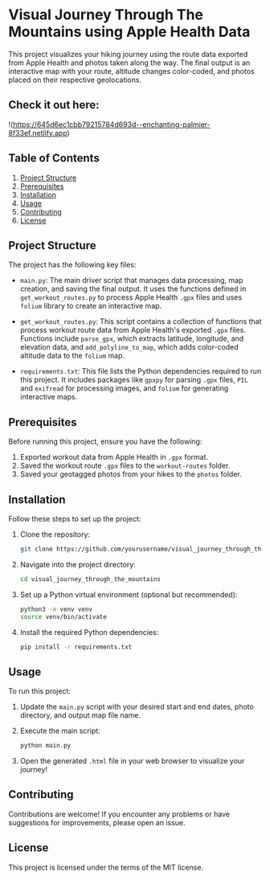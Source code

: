 # Visual Journey Through The Mountains using Apple Health Data

This project visualizes your hiking journey using the route data exported from Apple Health and photos taken along the way. The final output is an interactive map with your route, altitude changes color-coded, and photos placed on their respective geolocations.

## Check it out here:
!(https://645d6ec1cbb79215784d693d--enchanting-palmier-8f33ef.netlify.app)

## Table of Contents

1. [Project Structure](#project-structure)
2. [Prerequisites](#prerequisites)
3. [Installation](#installation)
4. [Usage](#usage)
5. [Contributing](#contributing)
6. [License](#license)

## Project Structure <a name="project-structure"></a>

The project has the following key files:

- `main.py`: The main driver script that manages data processing, map creation, and saving the final output. It uses the functions defined in `get_workout_routes.py` to process Apple Health `.gpx` files and uses `folium` library to create an interactive map.

- `get_workout_routes.py`: This script contains a collection of functions that process workout route data from Apple Health's exported `.gpx` files. Functions include `parse_gpx`, which extracts latitude, longitude, and elevation data, and `add_polyline_to_map`, which adds color-coded altitude data to the `folium` map.

- `requirements.txt`: This file lists the Python dependencies required to run this project. It includes packages like `gpxpy` for parsing `.gpx` files, `PIL` and `exifread` for processing images, and `folium` for generating interactive maps.

## Prerequisites <a name="prerequisites"></a>

Before running this project, ensure you have the following:

1. Exported workout data from Apple Health in `.gpx` format.
2. Saved the workout route `.gpx` files to the `workout-routes` folder.
3. Saved your geotagged photos from your hikes to the `photos` folder.

## Installation <a name="installation"></a>

Follow these steps to set up the project:

1. Clone the repository:
   ```bash
   git clone https://github.com/yourusername/visual_journey_through_the_mountains.git
   ```

2. Navigate into the project directory:
   ```bash
   cd visual_journey_through_the_mountains
   ```

3. Set up a Python virtual environment (optional but recommended):
   ```bash
   python3 -m venv venv
   source venv/bin/activate
   ```

4. Install the required Python dependencies:
   ```bash
   pip install -r requirements.txt
   ```

## Usage <a name="usage"></a>

To run this project:

1. Update the `main.py` script with your desired start and end dates, photo directory, and output map file name.

2. Execute the main script:
   ```bash
   python main.py
   ```

3. Open the generated `.html` file in your web browser to visualize your journey!

## Contributing <a name="contributing"></a>

Contributions are welcome! If you encounter any problems or have suggestions for improvements, please open an issue.

## License <a name="license"></a>

This project is licensed under the terms of the MIT license.

